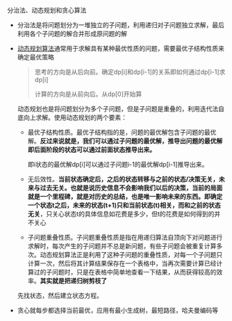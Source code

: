 分治法、动态规划和贪心算法

- 分治法是将问题划分为一堆独立的子问题，利用递归对子问题独立求解，最后利用各个子问题的解合并形成原问题的解

- [动态规划算法](https://www.baidu.com/s?wd=动态规划算法&tn=SE_PcZhidaonwhc_ngpagmjz&rsv_dl=gh_pc_zhidao)通常用于求解具有某种最优性质的问题，需要最优子结构性质来确定最优策略
  
  > 思考的方向是从后向前。确定dp[i]和dp[i-1]的关系即如何通过dp[i-1]求dp[i]
  >
  > 计算的方向是从前向后。从dp[0]开始算
  
  动态规划也是将问题划分为多个子问题，但是子问题是重叠的，利用迭代法自底向上求解。使用动态规划的两个要素：
  
  - 最优子结构性质。最优子结构指的是，问题的最优解包含子问题的最优解。**反过来说就是，我们可以通过子问题的最优解，推导出问题的最优解即后面阶段的状态可以通过前面状态推导出来。**
  
    即i状态的最优解dp[i]可以通过子问题i-1的最优解dp[i-1]推导出来。
  
  - 无后效性。**当前状态确定后，之后的状态转移与之前的状态/决策无关，未来与过去无关。也就是说历史信息不会影响我们以后的决策，当前的局面就是一个里程碑，就是对历史的总结，也是唯一影响未来的东西。即确定一个状态t之后，未来的状态(t+1)只和当前状态(t)相关，而和之前的状态无关**，只关心状态t的具体信息如花费是多少，但t的花费是如何得到的并不关心
  
  - 子问题重叠性质。子问题重叠性质是指在用递归算法自顶向下对问题进行求解时，每次产生的子问题并不总是新问题，有些子问题会被重复计算多次。动态规划算法正是利用了这种子问题的重叠性质，对每一个子问题只计算一次，然后将其计算结果保存在一个表格中，当再次需要计算已经计算过的子问题时，只是在表格中简单地查看一下结果，从而获得较高的效率。**其实就是把递归树剪枝了**
  
  先找状态，然后建立状态方程。
  
- 贪心就每步都选择当前最优，应用有最小生成树，最短路径，哈夫曼编码等